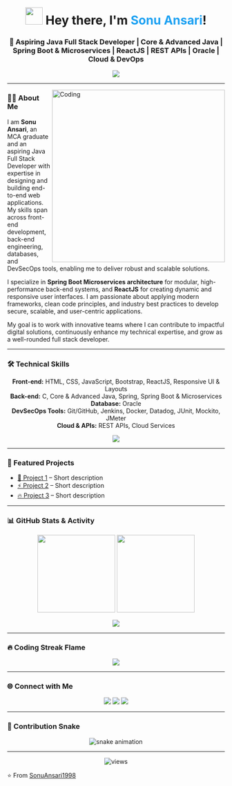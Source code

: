 <!-- Profile Header -->
<h1 align="center">
  <img src="https://media.giphy.com/media/hvRJCLFzcasrR4ia7z/giphy.gif" width="40"> 
  Hey there, I'm <span style="color:#1DA1F2">Sonu Ansari</span>!
</h1>

<h3 align="center">
  🎯 Aspiring Java Full Stack Developer | Core & Advanced Java | Spring Boot & Microservices | ReactJS | REST APIs | Oracle | Cloud & DevOps
</h3>

<p align="center">
  <img src="https://readme-typing-svg.herokuapp.com?font=Fira+Code&size=24&pause=1000&color=1DA1F2&center=true&vCenter=true&width=700&lines=Building+End-to-End+Web+Applications;Passionate+About+Modern+Frameworks+%26+Clean+Code;Delivering+Secure,+Scalable+Digital+Solutions;Always+Learning+New+Technologies" />
</p>

---

<img align="right" alt="Coding" width="400" src="https://raw.githubusercontent.com/rajpratyush/rajpratyush/master/me_2.gif">

### 👨‍💻 About Me
I am **Sonu Ansari**, an MCA graduate and an aspiring Java Full Stack Developer with expertise in designing and building end-to-end web applications. My skills span across front-end development, back-end engineering, databases, and DevSecOps tools, enabling me to deliver robust and scalable solutions.

I specialize in **Spring Boot Microservices architecture** for modular, high-performance back-end systems, and **ReactJS** for creating dynamic and responsive user interfaces. I am passionate about applying modern frameworks, clean code principles, and industry best practices to develop secure, scalable, and user-centric applications.

My goal is to work with innovative teams where I can contribute to impactful digital solutions, continuously enhance my technical expertise, and grow as a well-rounded full stack developer.

---

### 🛠 Technical Skills
<p align="center">
  <b>Front-end:</b> HTML, CSS, JavaScript, Bootstrap, ReactJS, Responsive UI & Layouts<br>
  <b>Back-end:</b> C, Core & Advanced Java, Spring, Spring Boot & Microservices<br>
  <b>Database:</b> Oracle<br>
  <b>DevSecOps Tools:</b> Git/GitHub, Jenkins, Docker, Datadog, JUnit, Mockito, JMeter<br>
  <b>Cloud & APIs:</b> REST APIs, Cloud Services
</p>

<p align="center">
  <img src="https://skillicons.dev/icons?i=html,css,js,bootstrap,react,c,java,spring,springboot,oracle,git,github,jenkins,docker,junit&theme=dark" />
</p>

---

### 🌟 Featured Projects
- [🚀 Project 1](#) – Short description  
- [⚡ Project 2](#) – Short description  
- [🔥 Project 3](#) – Short description  

---

### 📊 GitHub Stats & Activity
<p align="center">
  <img src="https://github-readme-stats.vercel.app/api?username=SonuAnsari1998&show_icons=true&theme=radical" height="180" />
  <img src="https://github-readme-streak-stats.herokuapp.com/?user=SonuAnsari1998&theme=radical" height="180" />
</p>

<p align="center">
  <img src="https://github-readme-activity-graph.vercel.app/graph?username=SonuAnsari1998&bg_color=0d1117&color=E26D00&line=E26D00&point=FFFFFF&area=true&hide_border=true" />
</p>

---

### 🔥 Coding Streak Flame
<p align="center">
  <img src="https://github-readme-streak-stats.herokuapp.com/?user=SonuAnsari1998&theme=tokyonight&hide_border=true&date_format=M%20j%5B%2C%20Y%5D&fire=DD2727&ring=DD2727" />
</p>

---

### 🌐 Connect with Me
<p align="center">
  <a href="https://linkedin.com/in/yourprofile"><img src="https://img.shields.io/badge/-Sonu%20Ansari-blue?style=for-the-badge&logo=Linkedin&logoColor=white" /></a>
  <a href="https://twitter.com/yourprofile"><img src="https://img.shields.io/badge/-Sonu%20Ansari-1DA1F2?style=for-the-badge&logo=twitter&logoColor=white" /></a>
  <a href="mailto:your_email@example.com"><img src="https://img.shields.io/badge/-Email%20Me-D14836?style=for-the-badge&logo=gmail&logoColor=white" /></a>
</p>

---

### 🐍 Contribution Snake
<p align="center">
  <img src="https://raw.githubusercontent.com/SonuAnsari1998/SonuAnsari1998/output/snake.svg" alt="snake animation" />
</p>

---

<p align="center">
  <img src="https://komarev.com/ghpvc/?username=SonuAnsari1998&label=Profile%20Views&color=blue&style=flat" alt="views"/>
</p>

⭐️ From [SonuAnsari1998](https://github.com/SonuAnsari1998)
